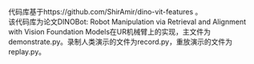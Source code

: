 代码库基于https://github.com/ShirAmir/dino-vit-features 。<br>
该代码库为论文DINOBot: Robot Manipulation via Retrieval and Alignment with Vision Foundation Models在UR机械臂上的实现，主文件为demonstrate.py。录制人类演示的文件为record.py，重放演示的文件为replay.py。


